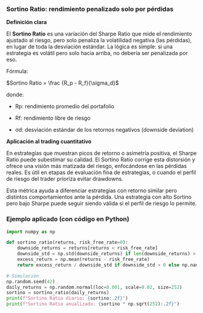 ### Sortino Ratio: rendimiento penalizado solo por pérdidas

**Definición clara**

El **Sortino Ratio** es una variación del Sharpe Ratio que mide el rendimiento ajustado al riesgo, pero solo penaliza la volatilidad negativa (las pérdidas), en lugar de toda la desviación estándar. La lógica es simple: si una estrategia es volátil pero solo hacia arriba, no debería ser penalizada por eso.

Fórmula:

$Sortino Ratio = \frac {R_p - R_f}{\sigma_d}$​

donde:

* Rp​: rendimiento promedio del portafolio

* Rf​: rendimiento libre de riesgo

* σd​: desviación estándar de los retornos negativos (downside deviation)

**Aplicación al trading cuantitativo**

En estrategias que muestran picos de retorno o asimetría positiva, el Sharpe Ratio puede subestimar su calidad. El Sortino Ratio corrige esta distorsión y ofrece una visión más matizada del riesgo, enfocándose en las pérdidas reales. Es útil en etapas de evaluación fina de estrategias, o cuando el perfil de riesgo del trader prioriza evitar drawdowns.

Esta métrica ayuda a diferenciar estrategias con retorno similar pero distintos comportamientos ante la pérdida. Una estrategia con alto Sortino pero bajo Sharpe puede seguir siendo válida si el perfil de riesgo lo permite.

### **Ejemplo aplicado (con código en Python)**

```python
import numpy as np

def sortino_ratio(returns, risk_free_rate=0):
    downside_returns = returns[returns < risk_free_rate]
    downside_std = np.std(downside_returns) if len(downside_returns) > 0 else np.nan
    excess_return = np.mean(returns - risk_free_rate)
    return excess_return / downside_std if downside_std > 0 else np.nan

# Simulación
np.random.seed(42)
daily_returns = np.random.normal(loc=0.001, scale=0.02, size=252)
sortino = sortino_ratio(daily_returns)
print(f"Sortino Ratio diario: {sortino:.2f}")
print(f"Sortino Ratio anualizado: {sortino * np.sqrt(252):.2f}")
```

